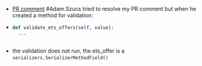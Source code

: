 - [PR comment](https://gitlab.vertis.com:8443/vertis/mv2/-/merge_requests/312#note_13229) #Adam.Szucs tried to resolve my PR comment but when he created a method for validation:
- ```python
  def validate_ets_offers(self, value):
  	...
      
  ```
- the validation does not run, the ets_offer is a `serializers.SerializerMethodField()`